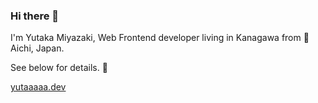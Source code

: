 ### Hi there 👋

I'm Yutaka Miyazaki, Web Frontend developer living in Kanagawa from 🏯 Aichi, Japan.

See below for details. 🌸

[yutaaaaa.dev](https://yutaaaaa.dev)

